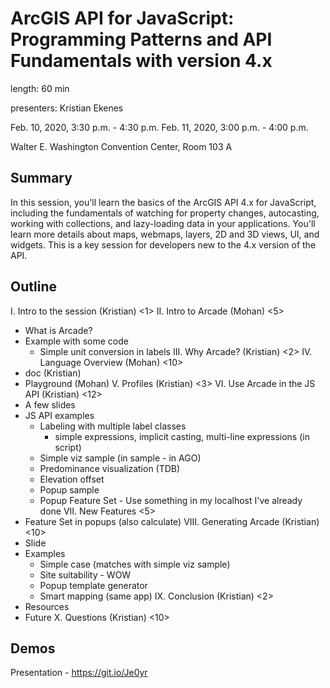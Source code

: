 # ArcGIS API for JavaScript: Programming Patterns and API Fundamentals with version 4.x

length: 60 min

presenters: Kristian Ekenes

Feb. 10, 2020, 3:30 p.m. - 4:30 p.m.
Feb. 11, 2020, 3:00 p.m. - 4:00 p.m.

Walter E. Washington Convention Center, Room 103 A

## Summary

In this session, you'll learn the basics of the ArcGIS API 4.x for JavaScript, including the fundamentals of watching for property changes, autocasting, working with collections, and lazy-loading data in your applications. You'll learn more details about maps, webmaps, layers, 2D and 3D views, UI, and widgets. This is a key session for developers new to the 4.x version of the API.

## Outline

I. Intro to the session (Kristian) <1>
II. Intro to Arcade (Mohan) <5>
  - What is Arcade?
  - Example with some code
    - Simple unit conversion in labels
III. Why Arcade? (Kristian) <2>
IV. Language Overview (Mohan) <10>
  - doc (Kristian)
  - Playground (Mohan)
V. Profiles (Kristian) <3>
VI. Use Arcade in the JS API (Kristian) <12>
  - A few slides
  - JS API examples
    - Labeling with multiple label classes
      - simple expressions, implicit casting, multi-line expressions (in script)
    - Simple viz sample (in sample - in AGO)
    - Predominance visualization (TDB)
    - Elevation offset
    - Popup sample
    - Popup Feature Set - Use something in my localhost I've already done
VII. New Features <5>
  - Feature Set in popups (also calculate)
VIII. Generating Arcade (Kristian) <10>
  - Slide
  - Examples
    - Simple case (matches with simple viz sample)
    - Site suitability - WOW
    - Popup template generator
    - Smart mapping (same app)
IX. Conclusion (Kristian) <2>
  - Resources
  - Future
X. Questions (Kristian) <10>

## Demos

Presentation - https://git.io/Je0yr
